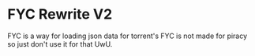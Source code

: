 # FYC Rewrite V2
FYC is a way for loading json data for torrent's FYC is not made for piracy so just don't use it for that UwU.